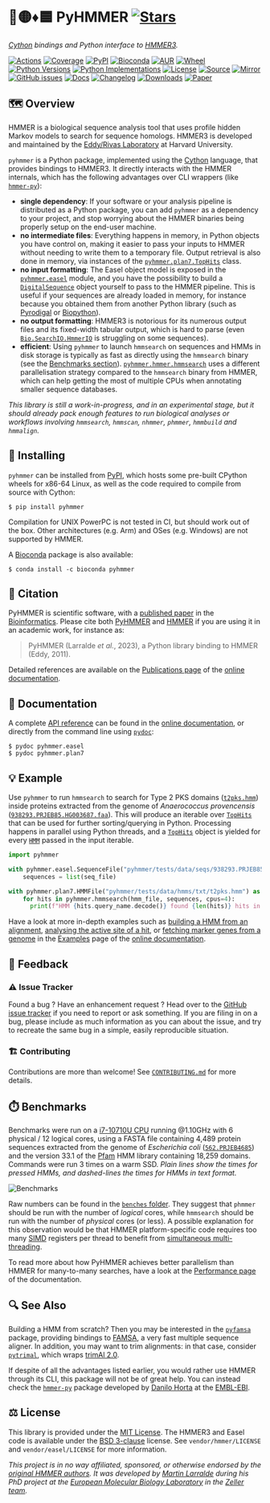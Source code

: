 # 🐍🟡♦️🟦 PyHMMER [![Stars](https://img.shields.io/github/stars/althonos/pyhmmer.svg?style=social&maxAge=3600&label=Star)](https://github.com/althonos/pyhmmer/stargazers)

*[Cython](https://cython.org/) bindings and Python interface to [HMMER3](http://hmmer.org/).*

[![Actions](https://img.shields.io/github/actions/workflow/status/althonos/pyhmmer/test.yml?branch=master&logo=github&style=flat-square&maxAge=300)](https://github.com/althonos/pyhmmer/actions)
[![Coverage](https://img.shields.io/codecov/c/gh/althonos/pyhmmer?logo=codecov&style=flat-square&maxAge=3600)](https://codecov.io/gh/althonos/pyhmmer/)
[![PyPI](https://img.shields.io/pypi/v/pyhmmer.svg?logo=pypi&style=flat-square&maxAge=3600)](https://pypi.org/project/pyhmmer)
[![Bioconda](https://img.shields.io/conda/vn/bioconda/pyhmmer?logo=anaconda&style=flat-square&maxAge=3600)](https://anaconda.org/bioconda/pyhmmer)
[![AUR](https://img.shields.io/aur/version/python-pyhmmer?logo=archlinux&style=flat-square&maxAge=3600)](https://aur.archlinux.org/packages/python-pyhmmer)
[![Wheel](https://img.shields.io/pypi/wheel/pyhmmer.svg?style=flat-square&maxAge=3600)](https://pypi.org/project/pyhmmer/#files)
[![Python Versions](https://img.shields.io/pypi/pyversions/pyhmmer.svg?logo=python&style=flat-square&maxAge=3600)](https://pypi.org/project/pyhmmer/#files)
[![Python Implementations](https://img.shields.io/pypi/implementation/pyhmmer.svg?logo=python&style=flat-square&maxAge=3600&label=impl)](https://pypi.org/project/pyhmmer/#files)
[![License](https://img.shields.io/badge/license-MIT-blue.svg?style=flat-square&maxAge=2678400)](https://choosealicense.com/licenses/mit/)
[![Source](https://img.shields.io/badge/source-GitHub-303030.svg?maxAge=2678400&style=flat-square)](https://github.com/althonos/pyhmmer/)
[![Mirror](https://img.shields.io/badge/mirror-EMBL-009f4d?style=flat-square&maxAge=2678400)](https://git.embl.de/larralde/pyhmmer/)
[![GitHub issues](https://img.shields.io/github/issues/althonos/pyhmmer.svg?style=flat-square&maxAge=600)](https://github.com/althonos/pyhmmer/issues)
[![Docs](https://img.shields.io/readthedocs/pyhmmer/latest?style=flat-square&maxAge=600)](https://pyhmmer.readthedocs.io)
[![Changelog](https://img.shields.io/badge/keep%20a-changelog-8A0707.svg?maxAge=2678400&style=flat-square)](https://github.com/althonos/pyhmmer/blob/master/CHANGELOG.md)
[![Downloads](https://img.shields.io/pypi/dm/pyhmmer?style=flat-square&color=303f9f&maxAge=86400&label=downloads)](https://pepy.tech/project/pyhmmer)
[![Paper](https://img.shields.io/badge/paper-Bioinformatics-teal.svg?style=flat-square&maxAge=3600)](https://doi.org/10.1093/bioinformatics/btad214)


## 🗺️ Overview

HMMER is a biological sequence analysis tool that uses profile hidden Markov
models to search for sequence homologs. HMMER3 is developed and maintained by
the [Eddy/Rivas Laboratory](http://eddylab.org/) at Harvard University.

`pyhmmer` is a Python package, implemented using the [Cython](https://cython.org/)
language, that provides bindings to HMMER3. It directly interacts with the
HMMER internals, which has the following advantages over CLI wrappers
(like [`hmmer-py`](https://pypi.org/project/hmmer/)):

- **single dependency**: If your software or your analysis pipeline is
  distributed as a Python package, you can add `pyhmmer` as a dependency to
  your project, and stop worrying about the HMMER binaries being properly
  setup on the end-user machine.
- **no intermediate files**: Everything happens in memory, in Python objects
  you have control on, making it easier to pass your inputs to HMMER without
  needing to write them to a temporary file. Output retrieval is also done
  in memory, via instances of the
  [`pyhmmer.plan7.TopHits`](https://pyhmmer.readthedocs.io/en/stable/api/plan7.html#pyhmmer.plan7.TopHits)
  class.
- **no input formatting**: The Easel object model is exposed in the
  [`pyhmmer.easel`](https://pyhmmer.readthedocs.io/en/stable/api/easel.html)
  module, and you have the possibility to build a
  [`DigitalSequence`](https://pyhmmer.readthedocs.io/en/stable/api/easel.html#pyhmmer.easel.DigitalSequence)
  object yourself to pass to the HMMER pipeline. This is useful if your sequences are already
  loaded in memory, for instance because you obtained them from another
  Python library (such as [Pyrodigal](https://github.com/althonos/pyrodigal)
  or [Biopython](https://biopython.org/)).
- **no output formatting**: HMMER3 is notorious for its numerous output files
  and its fixed-width tabular output, which is hard to parse (even
  [`Bio.SearchIO.HmmerIO`](https://biopython.org/docs/dev/api/Bio.SearchIO.HmmerIO.html)
  is struggling on some sequences).
- **efficient**: Using `pyhmmer` to launch `hmmsearch` on sequences
  and HMMs in disk storage is typically as fast as directly using the
  `hmmsearch` binary (see the [Benchmarks section](#%EF%B8%8F-benchmarks)).
  [`pyhmmer.hmmer.hmmsearch`](https://pyhmmer.readthedocs.io/en/stable/api/hmmer.html#hmmsearch)
  uses a different parallelisation strategy compared to
  the `hmmsearch` binary from HMMER, which can help getting the most of
  multiple CPUs when annotating smaller sequence databases.

*This library is still a work-in-progress, and in an experimental stage,
but it should already pack enough features to run biological analyses or
workflows involving `hmmsearch`, `hmmscan`, `nhmmer`, `phmmer`, `hmmbuild`
and `hmmalign`.*


## 🔧 Installing

`pyhmmer` can be installed from [PyPI](https://pypi.org/project/pyhmmer/),
which hosts some pre-built CPython wheels for x86-64 Linux, as well as the
code required to compile from source with Cython:
```console
$ pip install pyhmmer
```

Compilation for UNIX PowerPC is not tested in CI, but should work out of the
box. Other architectures (e.g. Arm) and OSes (e.g. Windows) are not
supported by HMMER.

A [Bioconda](https://bioconda.github.io/) package is also available:
```console
$ conda install -c bioconda pyhmmer
```

## 🔖 Citation

PyHMMER is scientific software, with a
[published paper](https://doi.org/10.1093/bioinformatics/btad214)
in the [Bioinformatics](https://academic.oup.com/bioinformatics). Please
cite both [PyHMMER](https://doi.org/10.21105/joss.04296)
and [HMMER](http://hmmer.org) if you are using it in
an academic work, for instance as:

> PyHMMER (Larralde *et al.*, 2023), a Python library binding to HMMER (Eddy, 2011).

Detailed references are available on the [Publications page](https://pyhmmer.readthedocs.io/en/stable/publications.html) of the
[online documentation](https://pyhmmer.readthedocs.io/).


## 📖 Documentation

A complete [API reference](https://pyhmmer.readthedocs.io/en/stable/api/) can
be found in the [online documentation](https://pyhmmer.readthedocs.io/), or
directly from the command line using
[`pydoc`](https://docs.python.org/3/library/pydoc.html):
```console
$ pydoc pyhmmer.easel
$ pydoc pyhmmer.plan7
```


## 💡 Example

Use `pyhmmer` to run `hmmsearch` to search for Type 2 PKS domains
([`t2pks.hmm`](https://raw.githubusercontent.com/althonos/pyhmmer/master/pyhmmer/tests/data/hmms/txt/t2pks.hmm))
inside proteins extracted from the genome of *Anaerococcus provencensis*
([`938293.PRJEB85.HG003687.faa`](https://raw.githubusercontent.com/althonos/pyhmmer/master/pyhmmer/tests/data/seqs/938293.PRJEB85.HG003687.faa)).
This will produce an iterable over
[`TopHits`] that can be used for further sorting/querying in Python.
Processing happens in parallel using Python threads, and a [`TopHits`]
object is yielded for every [`HMM`] passed in the input iterable.

[`HMM`]: https://pyhmmer.readthedocs.io/en/stable/api/plan7.html#pyhmmer.plan7.HMM
[`TopHits`]: https://pyhmmer.readthedocs.io/en/stable/api/plan7.html#pyhmmer.plan7.TopHits

```python
import pyhmmer

with pyhmmer.easel.SequenceFile("pyhmmer/tests/data/seqs/938293.PRJEB85.HG003687.faa", digital=True) as seq_file:
    sequences = list(seq_file)

with pyhmmer.plan7.HMMFile("pyhmmer/tests/data/hmms/txt/t2pks.hmm") as hmm_file:
    for hits in pyhmmer.hmmsearch(hmm_file, sequences, cpus=4):
      print(f"HMM {hits.query_name.decode()} found {len(hits)} hits in the target sequences")
```

Have a look at more in-depth examples such as [building a HMM from an alignment](https://pyhmmer.readthedocs.io/en/stable/examples/msa_to_hmm.html),
[analysing the active site of a hit](https://pyhmmer.readthedocs.io/en/stable/examples/active_site.html),
or [fetching marker genes from a genome](https://pyhmmer.readthedocs.io/en/stable/examples/fetchmgs.html)
in the [Examples](https://pyhmmer.readthedocs.io/en/stable/examples/index.html)
page of the [online documentation](https://pyhmmer.readthedocs.io/).


## 💭 Feedback

### ⚠️ Issue Tracker

Found a bug ? Have an enhancement request ? Head over to the [GitHub issue
tracker](https://github.com/althonos/pyhmmer/issues) if you need to report
or ask something. If you are filing in on a bug, please include as much
information as you can about the issue, and try to recreate the same bug
in a simple, easily reproducible situation.

### 🏗️ Contributing

Contributions are more than welcome! See [`CONTRIBUTING.md`](https://github.com/althonos/pyhmmer/blob/master/CONTRIBUTING.md) for more details.


## ⏱️ Benchmarks

Benchmarks were run on a [i7-10710U CPU](https://ark.intel.com/content/www/us/en/ark/products/196448/intel-core-i7-10710u-processor-12m-cache-up-to-4-70-ghz.html) running @1.10GHz with 6 physical / 12
logical cores, using a FASTA file containing 4,489 protein sequences extracted
from the genome of *Escherichia coli*
([`562.PRJEB4685`](https://progenomes.embl.de/genome.cgi))
and the version 33.1 of the [Pfam](https://pfam.xfam.org/) HMM library containing
18,259 domains. Commands were run 3 times on a warm SSD. *Plain lines show
the times for pressed HMMs, and dashed-lines the times for HMMs in text format.*

![Benchmarks](https://raw.github.com/althonos/pyhmmer/master/benches/v0.7.0/plot.svg)

Raw numbers can be found in the [`benches` folder](https://github.com/althonos/pyhmmer/blob/master/benches/).
They suggest that `phmmer` should be run with the number of *logical* cores,
while `hmmsearch` should be run with the number of *physical* cores (or less).
A possible explanation for this observation would be that HMMER
platform-specific code requires too many [SIMD](https://en.wikipedia.org/wiki/SIMD)
registers per thread to benefit from [simultaneous multi-threading](https://en.wikipedia.org/wiki/Simultaneous_multithreading).

To read more about how PyHMMER achieves better parallelism than HMMER for
many-to-many searches, have a look at the [Performance page](https://pyhmmer.readthedocs.io/en/stable/performance.html)
of the documentation.


## 🔍 See Also

Building a HMM from scratch? Then you may be interested in the [`pyfamsa`](https://pypi.org/project/pyfamsa/)
package, providing bindings to [FAMSA](https://github.com/refresh-bio/FAMSA),
a very fast multiple sequence aligner. In addition, you may want to trim alignments:
in that case, consider [`pytrimal`](https://pypi.org/project/pytrimal), which
wraps [trimAl 2.0](https://github.com/inab/trimal/tree/2.0_RC).

If despite of all the advantages listed earlier, you would rather use HMMER
through its CLI, this package will not be of great help. You can instead check
the [`hmmer-py`](https://github.com/EBI-Metagenomics/hmmer-py) package developed
by [Danilo Horta](https://github.com/horta) at the [EMBL-EBI](https://www.ebi.ac.uk).


## ⚖️ License

This library is provided under the [MIT License](https://choosealicense.com/licenses/mit/).
The HMMER3 and Easel code is available under the
[BSD 3-clause](https://choosealicense.com/licenses/bsd-3-clause/) license.
See `vendor/hmmer/LICENSE` and `vendor/easel/LICENSE` for more information.

*This project is in no way affiliated, sponsored, or otherwise endorsed by
the [original HMMER authors](http://hmmer.org/). It was developed by
[Martin Larralde](https://github.com/althonos/pyhmmer) during his PhD project
at the [European Molecular Biology Laboratory](https://www.embl.de/) in
the [Zeller team](https://github.com/zellerlab).*
